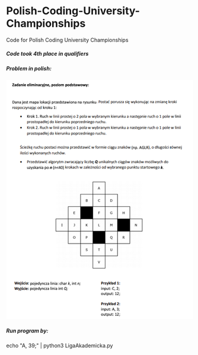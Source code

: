 # Polish-Coding-University-Championships
Code for Polish Coding University Championships

##### Code took 4th place in qualifiers


##### Problem in polish:
![map](ss.png)




##### Run program by:
echo "A, 39;" | python3 LigaAkademicka.py
